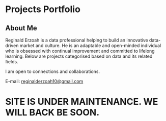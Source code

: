 # Projects Portfolio

## About Me
Reginald Erzoah is a data professional helping to build an innovative data-driven market and culture.
He is an adaptable and open-minded individual who is obsessed with continual improvement and committed to lifelong learning.
Below are projects categorised based on data and its related fields.

I am open to connections and collaborations.

E-mail: reginalderzoah10@gmail.com

# SITE IS UNDER MAINTENANCE. WE WILL BACK BE SOON.
